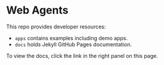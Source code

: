 Web Agents
==========
This repo provides developer resources:

- `apps` contains examples including demo apps.
- `docs` holds Jekyll GitHub Pages documentation.

To view the docs, click the link in the right panel on this page.
